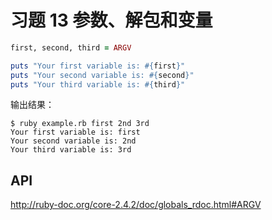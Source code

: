 # 习题 13 参数、解包和变量

```ruby
first, second, third = ARGV

puts "Your first variable is: #{first}"
puts "Your second variable is: #{second}"
puts "Your third variable is: #{third}"
```

输出结果：
```
$ ruby example.rb first 2nd 3rd
Your first variable is: first
Your second variable is: 2nd
Your third variable is: 3rd
```

## API

http://ruby-doc.org/core-2.4.2/doc/globals_rdoc.html#ARGV